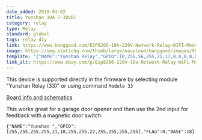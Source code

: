 ```yaml
---
date_added: 2019-03-02
title: Yunshan 10A 7-30VDC
category: relay
type: Relay
standard: global
tags: relay diy
link: https://www.banggood.com/ESP8266-10A-220V-Network-Relay-WIFI-Module-Input-DC-7V30V-p-1089200.html
image: https://img.staticbg.com/thumb/large/oaupload/banggood/images/9C/4F/be1cc42e-0a08-4a00-b097-8c001600f677.JPG
template: '{"NAME":"Yunshan Relay","GPIO":[0,255,56,255,21,17,0,0,0,0,0,0,0],"FLAG":0,"BASE":33}'
link_alt: https://www.ebay.com/p/Esp8266-220v-10a-Network-Relay-WiFi-Module/1369583381
---
```

This device is supported directly in the firmware by selecting module "Yunshan Relay (33)" or using command `Module 33`

[Board info and schematics](https://ucexperiment.wordpress.com/2016/12/18/yunshan-esp8266-250v-15a-acdc-network-wifi-relay-module/)

This works great for a garage door opener and then use the 2nd input for feedback with a magnetic door switch.

```
{"NAME":"Yunshan ","GPIO":[255,255,255,255,21,10,255,255,22,255,255,255,255],"FLAG":0,"BASE":18}
```

